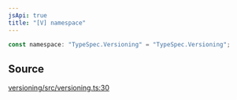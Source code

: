 ```yaml
---
jsApi: true
title: "[V] namespace"
---
```


```ts
const namespace: "TypeSpec.Versioning" = "TypeSpec.Versioning";
```

## Source

[versioning/src/versioning.ts:30](https://github.com/markcowl/cadl/blob/1a6d2b70/packages/versioning/src/versioning.ts#L30)
